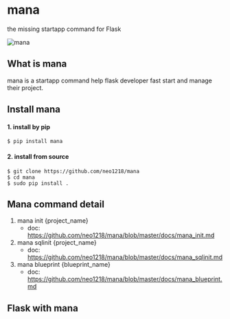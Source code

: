 mana
====
the missing startapp command for Flask <br/>

![mana](http://7xj431.com1.z0.glb.clouddn.com/mana22.gif)

## What is mana
mana is a startapp command help flask developer fast start and manage their
project.

## Install mana
#### 1. install by pip

    $ pip install mana

#### 2. install from source

    $ git clone https://github.com/neo1218/mana
    $ cd mana
    $ sudo pip install .

## Mana command detail
1. mana init {project_name}
    * doc: https://github.com/neo1218/mana/blob/master/docs/mana_init.md
2. mana sqlinit {project_name}
    * doc: https://github.com/neo1218/mana/blob/master/docs/mana_sqlinit.md
3. mana blueprint {blueprint_name}
    * doc: https://github.com/neo1218/mana/blob/master/docs/mana_blueprint.md

## Flask with mana
